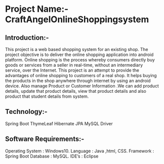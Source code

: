 # Project Name:- CraftAngelOnlineShoppingsystem
## Introduction:- 
This project is a web based shopping system for an existing shop. The project objective is to deliver the online shopping application into android platform.
Online shopping is the process whereby consumers directly buy goods or services from a seller in real-time, without an intermediary service, over the Internet. 
This project is an attempt to provide the advantages of online shopping to customers of a real shop. It helps buying the products in the shop anywhere through internet by using an android device.
Also manage Product or Customer Information .We can add product details, update that product details, view that product details and also product that student details from system. 
## Technology:-
Spring Boot 
ThymeLeaf
Hibernate
JPA
MySQL Driver
## Software Requirements:- 
Operating System : Windows10. 
Language : Java ,html, CSS.
Framework : Spring Boot
Database : MySQL.
IDE’s : Eclipse


